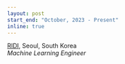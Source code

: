 ```yaml
---
layout: post
start_end: "October, 2023 - Present"
inline: true
---
```


[RIDI](https://ridicorp.com), Seoul, South Korea \
*Machine Learning Engineer*


